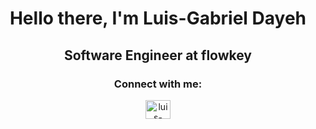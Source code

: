 <h1 align="center">Hello there, I'm Luis-Gabriel Dayeh </h1>


<h2 align="center"> Software Engineer at <a href="https://www.flowkey.com/en" target="blank" style="text-decoration: none"> flowkey </a></h1>

<h3 align="center">Connect with me: </h3>

<p align="center"><a href="https://www.linkedin.com/in/luis-gabrieldayeh/" target="blank"><img align="center" src="https://raw.githubusercontent.com/rahuldkjain/github-profile-readme-generator/master/src/images/icons/Social/linked-in-alt.svg" alt="luis-gabriel ayman dayeh" height="30" width="40" /></a>
</p>
